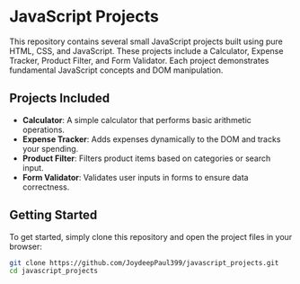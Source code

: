 # JavaScript Projects

This repository contains several small JavaScript projects built using pure HTML, CSS, and JavaScript. These projects include a Calculator, Expense Tracker, Product Filter, and Form Validator. Each project demonstrates fundamental JavaScript concepts and DOM manipulation.

## Projects Included

- **Calculator**: A simple calculator that performs basic arithmetic operations.
- **Expense Tracker**: Adds expenses dynamically to the DOM and tracks your spending.
- **Product Filter**: Filters product items based on categories or search input.
- **Form Validator**: Validates user inputs in forms to ensure data correctness.

## Getting Started

To get started, simply clone this repository and open the project files in your browser:

```bash
git clone https://github.com/JoydeepPaul399/javascript_projects.git
cd javascript_projects
